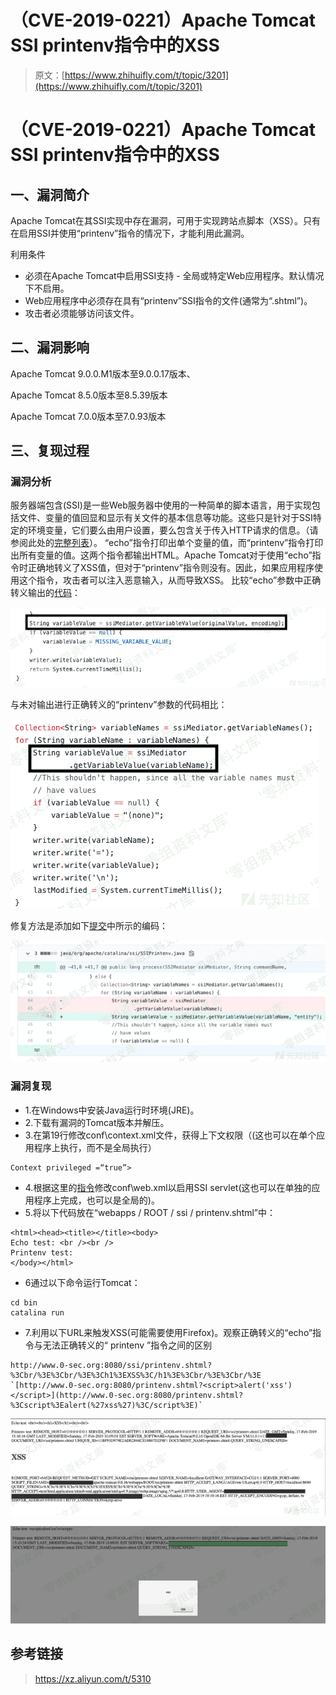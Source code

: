 # （CVE-2019-0221）Apache Tomcat SSI printenv指令中的XSS

> 原文：[https://www.zhihuifly.com/t/topic/3201](https://www.zhihuifly.com/t/topic/3201)

# （CVE-2019-0221）Apache Tomcat SSI printenv指令中的XSS

## 一、漏洞简介

Apache Tomcat在其SSI实现中存在漏洞，可用于实现跨站点脚本（XSS）。只有在启用SSI并使用“printenv”指令的情况下，才能利用此漏洞。

利用条件

*   必须在Apache Tomcat中启用SSI支持 - 全局或特定Web应用程序。默认情况下不启用。
*   Web应用程序中必须存在具有“printenv”SSI指令的文件(通常为“.shtml”)。
*   攻击者必须能够访问该文件。

## 二、漏洞影响

Apache Tomcat 9.0.0.M1版本至9.0.0.17版本、

Apache Tomcat 8.5.0版本至8.5.39版本

Apache Tomcat 7.0.0版本至7.0.93版本

## 三、复现过程

### 漏洞分析

服务器端包含(SSI)是一些Web服务器中使用的一种简单的脚本语言，用于实现包括文件、变量的值回显和显示有关文件的基本信息等功能。这些只是针对于SSI特定的环境变量，它们要么由用户设置，要么包含关于传入HTTP请求的信息。（请参阅此处的[完整列表](https://tomcat.apache.org/tomcat-9.0-doc/ssi-howto.html#Variables)）。
“echo”指令打印出单个变量的值，而“printenv”指令打印出所有变量的值。这两个指令都输出HTML。Apache Tomcat对于使用“echo”指令时正确地转义了XSS值，但对于“printenv”指令则没有。因此，如果应用程序使用这个指令，攻击者可以注入恶意输入，从而导致XSS。
比较“echo”参数中正确转义输出的[代码](https://github.com/apache/tomcat/blob/master/java/org/apache/catalina/ssi/SSIEcho.java)：

![image](img/548b2f5b07bbc328c78f346c73c834fb.png)

与未对输出进行正确转义的“printenv”参数的代码相比：

![image](img/2feed46d41d0142bb24ad771dd4327da.png)

修复方法是添加如下[提交](https://github.com/apache/tomcat/commit/15fcd16)中所示的编码：

![image](img/4cdc063aaff09e6a26dcdc3f1b6d0a28.png)

### 漏洞复现

*   1.在Windows中安装Java运行时环境(JRE)。
*   2.下载有漏洞的Tomcat版本并解压。
*   3.在第19行修改conf\context.xml文件，获得上下文权限（(这也可以在单个应用程序上执行，而不是全局执行）

```
Context privileged =“true”> 
```

*   4.根据这里的[指令](https://tomcat.apache.org/tomcat-9.0-doc/ssi-howto.html)修改conf\web.xml以启用SSI servlet(这也可以在单独的应用程序上完成，也可以是全局的)。
*   5.将以下代码放在“webapps / ROOT / ssi / printenv.shtml”中：

```
<html><head><title></title><body>
Echo test: <br /><br />
Printenv test: 
</body></html> 
```

*   6通过以下命令运行Tomcat：

```
cd bin
catalina run 
```

*   7.利用以下URL来触发XSS(可能需要使用Firefox)。观察正确转义的“echo”指令与无法正确转义的“ printenv ”指令之间的区别

```
http://www.0-sec.org:8080/ssi/printenv.shtml?%3Cbr/%3E%3Cbr/%3E%3Ch1%3EXSS%3C/h1%3E%3Cbr/%3E%3Cbr/%3E `[http://www.0-sec.org:8080/printenv.shtml?<script>alert('xss')</script>](http://www.0-sec.org:8080/printenv.shtml?%3Cscript%3Ealert(%27xss%27)%3C/script%3E)` 
```

![image](img/f8da50e448e4091c158acd1fb68ccacf.png)

![image](img/64c26c122a00a125f658f54612b0fe5c.png)

## 参考链接

> https://xz.aliyun.com/t/5310